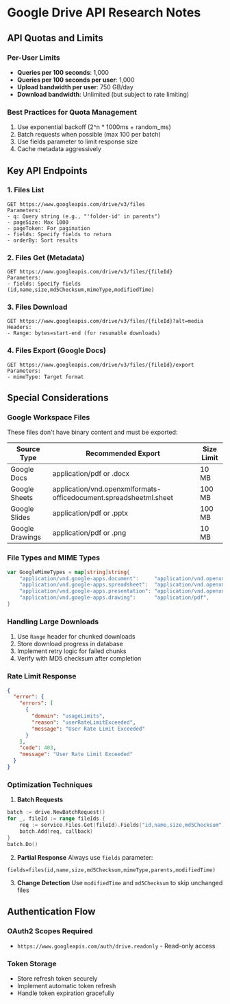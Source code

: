 # Google Drive API Research Notes

## API Quotas and Limits

### Per-User Limits
- **Queries per 100 seconds**: 1,000
- **Queries per 100 seconds per user**: 1,000
- **Upload bandwidth per user**: 750 GB/day
- **Download bandwidth**: Unlimited (but subject to rate limiting)

### Best Practices for Quota Management
1. Use exponential backoff (2^n * 1000ms + random_ms)
2. Batch requests when possible (max 100 per batch)
3. Use fields parameter to limit response size
4. Cache metadata aggressively

## Key API Endpoints

### 1. Files List
```
GET https://www.googleapis.com/drive/v3/files
Parameters:
- q: Query string (e.g., "'folder-id' in parents")
- pageSize: Max 1000
- pageToken: For pagination
- fields: Specify fields to return
- orderBy: Sort results
```

### 2. Files Get (Metadata)
```
GET https://www.googleapis.com/drive/v3/files/{fileId}
Parameters:
- fields: Specify fields (id,name,size,md5Checksum,mimeType,modifiedTime)
```

### 3. Files Download
```
GET https://www.googleapis.com/drive/v3/files/{fileId}?alt=media
Headers:
- Range: bytes=start-end (for resumable downloads)
```

### 4. Files Export (Google Docs)
```
GET https://www.googleapis.com/drive/v3/files/{fileId}/export
Parameters:
- mimeType: Target format
```

## Special Considerations

### Google Workspace Files
These files don't have binary content and must be exported:

| Source Type | Recommended Export | Size Limit |
|------------|-------------------|------------|
| Google Docs | application/pdf or .docx | 10 MB |
| Google Sheets | application/vnd.openxmlformats-officedocument.spreadsheetml.sheet | 100 MB |
| Google Slides | application/pdf or .pptx | 100 MB |
| Google Drawings | application/pdf or .png | 10 MB |

### File Types and MIME Types
```go
var GoogleMimeTypes = map[string]string{
    "application/vnd.google-apps.document":     "application/vnd.openxmlformats-officedocument.wordprocessingml.document",
    "application/vnd.google-apps.spreadsheet":  "application/vnd.openxmlformats-officedocument.spreadsheetml.sheet",
    "application/vnd.google-apps.presentation": "application/vnd.openxmlformats-officedocument.presentationml.presentation",
    "application/vnd.google-apps.drawing":      "application/pdf",
}
```

### Handling Large Downloads
1. Use `Range` header for chunked downloads
2. Store download progress in database
3. Implement retry logic for failed chunks
4. Verify with MD5 checksum after completion

### Rate Limit Response
```json
{
  "error": {
    "errors": [
      {
        "domain": "usageLimits",
        "reason": "userRateLimitExceeded",
        "message": "User Rate Limit Exceeded"
      }
    ],
    "code": 403,
    "message": "User Rate Limit Exceeded"
  }
}
```

### Optimization Techniques

1. **Batch Requests**
```go
batch := drive.NewBatchRequest()
for _, fileId := range fileIds {
    req := service.Files.Get(fileId).Fields("id,name,size,md5Checksum")
    batch.Add(req, callback)
}
batch.Do()
```

2. **Partial Response**
Always use `fields` parameter:
```
fields=files(id,name,size,md5Checksum,mimeType,parents,modifiedTime)
```

3. **Change Detection**
Use `modifiedTime` and `md5Checksum` to skip unchanged files

## Authentication Flow

### OAuth2 Scopes Required
- `https://www.googleapis.com/auth/drive.readonly` - Read-only access

### Token Storage
- Store refresh token securely
- Implement automatic token refresh
- Handle token expiration gracefully